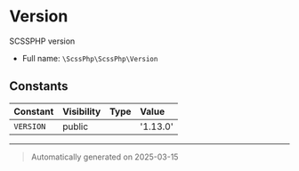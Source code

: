 
# Version

SCSSPHP version



* Full name: `\ScssPhp\ScssPhp\Version`


## Constants

| Constant | Visibility | Type | Value |
|:---------|:-----------|:-----|:------|
|`VERSION`|public| |&#039;1.13.0&#039;|




***
> Automatically generated on 2025-03-15
